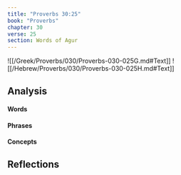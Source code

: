 ```yaml
---
title: "Proverbs 30:25"
book: "Proverbs"
chapter: 30
verse: 25
section: Words of Agur
---
```

![[/Greek/Proverbs/030/Proverbs-030-025G.md#Text]]
![[/Hebrew/Proverbs/030/Proverbs-030-025H.md#Text]]

## Analysis

#### Words

#### Phrases

#### Concepts

## Reflections
